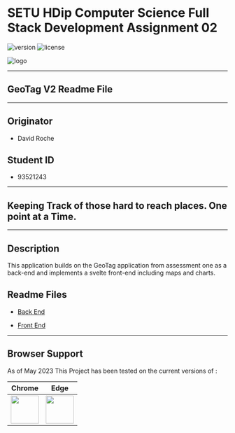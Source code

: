 # SETU HDip Computer Science  Full Stack Development Assignment 02

![version](https://img.shields.io/badge/version-2.0.23140-blue.svg) ![license](https://img.shields.io/badge/license-MIT-blue.svg)

![logo](https://wit-hdip-comp-sci-2-2022-full-stack-1.netlify.app/topic-00-overview/unit-assign-x2/talk-assignment-2/assign-2.png)

---

## GeoTag V2 Readme File

---

## Originator

- David Roche

## Student ID  

- 93521243

---

## Keeping Track of those hard to reach places. One point at a Time.

---

## Description

This application builds on the GeoTag application from assessment one as a back-end and implements a svelte front-end including maps and charts.  

## Readme Files

- [Back End](/hapi/readme.md)

- [Front End](/svelte/readme.md)

---

## Browser Support

As of May 2023 This Project has been tested on the  current versions of :

| Chrome | Edge |
|:---:|:---:|
| <img src="https://github.com/creativetimofficial/public-assets/blob/master/logos/chrome-logo.png?raw=true" width="64" height="64"> | <img src="https://raw.githubusercontent.com/creativetimofficial/public-assets/master/logos/edge-logo.png" width="64" height="64"> 
